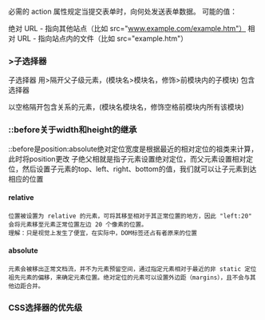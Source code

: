 ### <form action="">
必需的 action 属性规定当提交表单时，向何处发送表单数据。
可能的值：

绝对 URL - 指向其他站点（比如 src="www.example.com/example.htm"）
相对 URL - 指向站点内的文件（比如 src="example.htm"）
### >子选择器
子选择器
用>隔开父子级元素，(模块名>模块名，修饰>前模块内的子模块)
包含选择器

以空格隔开包含关系的元素，(模块名模块名，修饰空格前模块内所有该模块)
### ::before关于width和height的继承
::before是position:absolute绝对定位宽度是根据最近的相对定位的祖类来计算，此时将position更改
子绝父相就是指子元素设置绝对定位，而父元素设置相对定位，然后设置子元素的top、left、right、bottom的值，我们就可以让子元素到达相应的位置
#### relative	
    位置被设置为 relative 的元素，可将其移至相对于其正常位置的地方，因此 "left:20" 会将元素移至元素正常位置左边 20 个像素的位置。
    理解：只是视觉上发生了便宜，在实际中，DOM标签还占有者原来的位置
#### absolute
    元素会被移出正常文档流，并不为元素预留空间，通过指定元素相对于最近的非 static 定位祖先元素的偏移，来确定元素位置。绝对定位的元素可以设置外边距（margins），且不会与其他边距合并。
### CSS选择器的优先级